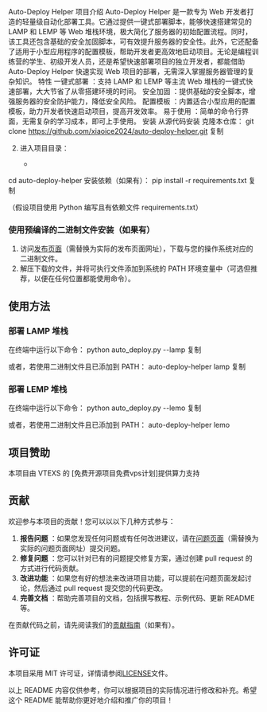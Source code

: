 Auto-Deploy Helper
项目介绍
Auto-Deploy Helper 是一款专为 Web 开发者打造的轻量级自动化部署工具。它通过提供一键式部署脚本，能够快速搭建常见的 LAMP 和 LEMP 等 Web 堆栈环境，极大简化了服务器的初始配置流程。同时，该工具还包含基础的安全加固脚本，可有效提升服务器的安全性。此外，它还配备了适用于小型应用程序的配置模板，帮助开发者更高效地启动项目。无论是编程训练营的学生、初级开发人员，还是希望快速部署项目的独立开发者，都能借助 Auto-Deploy Helper 快速实现 Web 项目的部署，无需深入掌握服务器管理的复杂知识。
特性
一键式部署 ：支持 LAMP 和 LEMP 等主流 Web 堆栈的一键式快速部署，大大节省了从零搭建环境的时间。
安全加固 ：提供基础的安全脚本，增强服务器的安全防护能力，降低安全风险。
配置模板 ：内置适合小型应用的配置模板，助力开发者快速启动项目，提高开发效率。
易于使用 ：简单的命令行界面，无需复杂的学习成本，即可上手使用。
安装
从源代码安装
克隆本仓库：
git clone https://github.com/xiaoice2024/auto-deploy-helper.git
复制


  2. 进入项目目录：

     * ```
cd auto-deploy-helper
安装依赖（如果有）：
pip install -r requirements.txt
复制

（假设项目使用 Python 编写且有依赖文件 requirements.txt）

### 使用预编译的二进制文件安装（如果有）

  1. 访问[发布页面](https://github.com/xiaoice2024/auto-deploy-helper/releases)（需替换为实际的发布页面网址），下载与您的操作系统对应的二进制文件。
  2. 解压下载的文件，并将可执行文件添加到系统的 PATH 环境变量中（可选但推荐，以便在任何位置都能使用命令）。

## 使用方法

### 部署 LAMP 堆栈

在终端中运行以下命令：
python auto_deploy.py --lamp
复制

或者，若使用二进制文件且已添加到 PATH：
auto-deploy-helper lamp
复制

### 部署 LEMP 堆栈

在终端中运行以下命令：
python auto_deploy.py --lemo
复制

或者，若使用二进制文件且已添加到 PATH：
auto-deploy-helper lemo
## 项目赞助
本项目由 VTEXS 的 [免费开源项目免费vps计划]提供算力支持

## 贡献

欢迎参与本项目的贡献！您可以以以下几种方式参与：

  1. **报告问题** ：如果您发现任何问题或有任何改进建议，请在[问题页面](https://github.com/xiaoice2024/auto-deploy-helper/issues)（需替换为实际的问题页面网址）提交问题。
  2. **修复问题** ：您可以针对已有的问题提交修复方案，通过创建 pull request 的方式进行代码贡献。
  3. **改进功能** ：如果您有好的想法来改进项目功能，可以提前在问题页面发起讨论，然后通过 pull request 提交您的代码更改。
  4. **完善文档** ：帮助完善项目的文档，包括撰写教程、示例代码、更新 README 等。

在贡献代码之前，请先阅读我们的[贡献指南](CONTRIBUTING.md)（如果有）。

## 许可证

本项目采用 MIT 许可证，详情请参阅[LICENSE](LICENSE)文件。

以上 README 内容仅供参考，你可以根据项目的实际情况进行修改和补充。希望这个 README 能帮助你更好地介绍和推广你的项目！

